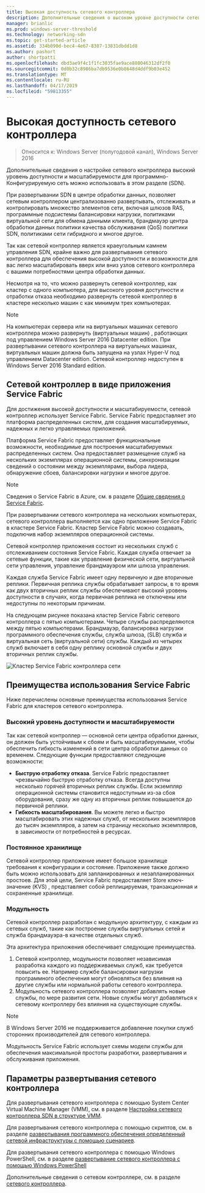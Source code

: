 ```yaml
---
title: Высокая доступность сетевого контроллера
description: Дополнительные сведения о высоком уровне доступности сетевого контроллера для программно определяемой сети (SDN) в Windows Server 2016 можно использовать в этом разделе.
manager: brianlic
ms.prod: windows-server-threshold
ms.technology: networking-sdn
ms.topic: get-started-article
ms.assetid: 334b090d-bec4-4e67-8307-13831dbdd1d8
ms.author: pashort
author: shortpatti
ms.openlocfilehash: dbd3ae9f4c1f1fc3035fae9ace880046312df2f0
ms.sourcegitcommit: 0d0b32c8986ba7db9536e0b8648d4ddf9b03e452
ms.translationtype: MT
ms.contentlocale: ru-RU
ms.lasthandoff: 04/17/2019
ms.locfileid: "59813355"
---
```

# <a name="network-controller-high-availability"></a>Высокая доступность сетевого контроллера

>Относится к: Windows Server (полугодовой канал), Windows Server 2016

Дополнительные сведения о настройке сетевого контроллера высокий уровень доступности и масштабируемости для программно-Конфигурируемую сеть можно использовать в этом разделе \(SDN\).

При развертывании SDN в центре обработки данных, позволяет сетевым контроллером централизованно развертывать, отслеживать и контролировать множество элементов сети, включая шлюзов RAS, программные подсистемы балансировки нагрузки, политиками виртуальной сети для обмена данными клиента, брандмауэр центра обработки данных политики качества обслуживания \(QoS\) политики SDN, политиками сети гибридного и многое другое.

Так как сетевой контроллер является краеугольным камнем управления SDN, крайне важно для развертывания сетевого контроллера для обеспечения высокой доступности и возможности для вас легко масштабировать вверх или вниз узлов сетевого контроллера с вашими потребностями центра обработки данных.

Несмотря на то, что можно развернуть сетевой контроллер, как кластер с одного компьютера, для высокого уровня доступности и отработки отказа необходимо развернуть сетевой контроллер в кластере несколько машин с как минимум трех компьютерах.

>[!NOTE]
>На компьютерах сервера или на виртуальных машинах сетевого контроллера можно развернуть \(виртуальных машин\) , работающих под управлением Windows Server 2016 Datacenter edition. При развертывании сетевого контроллера на виртуальных машинах, виртуальных машин должна быть запущена на узлах Hyper-V под управлением Datacenter edition. Сетевой контроллер недоступен в Windows Server 2016 Standard edition.

## <a name="network-controller-as-a-service-fabric-application"></a>Сетевой контроллер в виде приложения Service Fabric

Для достижения высокой доступности и масштабируемости, сетевой контроллер использует Service Fabric. Service Fabric предоставляет это платформа распределенных систем, для создания масштабируемых, надежных и легко управляемых приложений.

Платформа Service Fabric предоставляет функциональные возможности, необходимые для построения масштабируемых распределенных систем. Она предоставляет размещение служб на нескольких экземплярах операционной системы, синхронизации сведений о состоянии между экземплярами, выбора лидера, обнаружение сбоев, балансировки нагрузки и многое другое.

>[!NOTE]
>Сведения о Service Fabric в Azure, см. в разделе [Общие сведения о Service Fabric](https://docs.microsoft.com/azure/service-fabric/service-fabric-overview).

При развертывании сетевого контроллера на нескольких компьютерах, сетевого контроллера выполняется как одно приложение Service Fabric в кластере Service Fabric. Кластер Service Fabric можно создавать, подключив набор экземпляров операционной системы.

Сетевой контроллер приложения состоит из нескольких служб с отслеживанием состояния Service Fabric. Каждая служба отвечает за сетевые функции, такие как управление физической сети, виртуальной сети управления, управление брандмауэром или шлюза управления. 

Каждая служба Service Fabric имеет одну первичную и две вторичные реплики. Первичная реплика службы обрабатывает запросы, в то время как двух вторичных реплик службы обеспечивают высокий уровень доступности в случаях, когда первичная реплика не отключены или недоступны по некоторым причинам.

На следующем рисунке показана кластер Service Fabric сетевого контроллера с пятью компьютерами. Четыре службы распределяются между пятью компьютерами. Брандмауэр, балансировка нагрузки программного обеспечения службы, служба шлюза, \(SLB\) служба и виртуальная сеть \(виртуальной сети\) службы.  Каждый из четырех служб включает в себя одну реплику основной службы и двух вторичных реплик службы.

![Кластер Service Fabric контроллера сети](../../../media/Network-Controller-HA/Network-Controller-HA.jpg)

## <a name="advantages-of-using-service-fabric"></a>Преимущества использования Service Fabric

Ниже перечислены основные преимущества использования Service Fabric для кластеров сетевого контроллера.

### <a name="high-availability-and-scalability"></a>Высокий уровень доступности и масштабируемости

Так как сетевой контроллер — основной сети центра обработки данных, он должен быть устойчивым к сбоям и быть масштабируемыми, чтобы обеспечить гибкость изменений в сети центра обработки данных со временем. Следующие функции предоставляют следующие возможности: 

- **Быструю отработку отказа**. Service Fabric предоставляет чрезвычайно быструю отработку отказа. Всегда доступны несколько горячей вторичных реплик службы. Если экземпляр операционной системы становится недоступным из-за сбоя оборудования, сразу же одну из вторичных реплик повышается до первичной реплики. 
- **Гибкость масштабирования**. Вы можете легко и быстро масштабировать этих надежных служб, от нескольких экземпляров до тысяч экземпляров, а затем на страницу несколько экземпляров, в зависимости от потребностей в ресурсах. 

### <a name="persistent-storage"></a>Постоянное хранилище

Сетевой контроллер приложение имеет большое хранилище требования к конфигурации и состояние. Приложение также должно быть можно использовать для запланированных и незапланированных простоев. Для этой цели, Service Fabric предоставляет Store ключ-значение \(KVS\) , представляет собой реплицируемая, транзакционная и сохраненные хранилище.

### <a name="modularity"></a>Модульность

Сетевой контроллер разработан с модульную архитектуру, с каждым из сетевых служб, такие как построение службы виртуальных сетей и служба брандмауэра\-в качестве отдельных служб. 

Эта архитектура приложения обеспечивает следующие преимущества.

1. Сетевой контроллер, модульности позволяет независимая разработка каждого из поддерживаемых служб, как требуется повысить ее. Например службе балансировки нагрузки программного обеспечения могут обновляться без влияния на другие службы или нормальной работы сетевого контроллера.
2. Модульность сетевого контроллера позволяет добавлять новые службы, по мере развития сети. Новые службы могут добавляться к сетевому контроллеру без влияния на существующие службы.

>[!NOTE]
>В Windows Server 2016 не поддерживается добавление покупки служб сторонних производителей для сетевого контроллера.

Модульность Service Fabric использует схемы модели службы для обеспечения максимальной простоты разработки, развертывания и обслуживания приложения.

## <a name="network-controller-deployment-options"></a>Параметры развертывания сетевого контроллера

Для развертывания сетевого контроллера с помощью System Center Virtual Machine Manager \(VMM\), см. в разделе [Настройка сетевого контроллера SDN в структуре VMM](https://technet.microsoft.com/system-center-docs/vmm/scenario/sdn-network-controller).

Для развертывания сетевого контроллера с помощью скриптов, см. в разделе [развертывания программного обеспечения определенный сетевой инфраструктуры с помощью сценариев](../../deploy/Deploy-a-Software-Defined-Network-infrastructure-using-scripts.md).

Для развертывания сетевого контроллера с помощью Windows PowerShell, см. в разделе [развертывание сетевого контроллера с помощью Windows PowerShell](../../deploy/Deploy-Network-Controller-using-Windows-PowerShell.md)

Дополнительные сведения о сетевом контроллере, см. в разделе [сетевого контроллера](Network-Controller.md).
